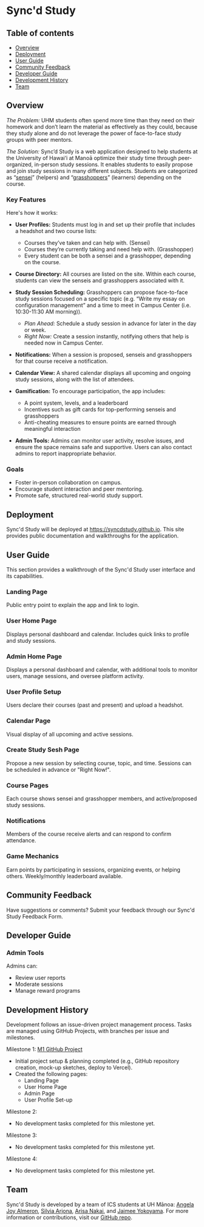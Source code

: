 # Sync'd Study

## Table of contents
* [Overview](#overview)
* [Deployment](#deployment)
* [User Guide](#user-guide)
* [Community Feedback](#community-feedback)
* [Developer Guide](#developer-guide)
* [Development History](#development-history)
* [Team](#team)

## Overview
*The Problem:* UHM students often spend more time than they need on their homework and don’t learn the material as effectively as they could, because they study alone and do not leverage the power of face-to-face study groups with peer mentors.

*The Solution:* Sync’d Study is a web application designed to help students at the University of Hawai‘i at Manoā optimize their study time through peer-organized, in-person study sessions. It enables students to easily propose and join study sessions in many different subjects. Students are categorized as “<ins>sensei</ins>” (helpers) and “<ins>grasshoppers</ins>” (learners) depending on the course.

### Key Features

Here's how it works: 

- **User Profiles:** Students must log in and set up their profile that includes a headshot and two course lists:
    - Courses they’ve taken and can help with. (Sensei)
    - Courses they’re currently taking and need help with. (Grasshopper)
    - Every student can be both a sensei and a grasshopper, depending on the course.

- **Course Directory:** All courses are listed on the site. Within each course, students can view the senseis and grasshoppers associated with it. 

- **Study Session Scheduling:** Grasshoppers can propose face-to-face study sessions focused on a specific topic (e.g. “Write my essay on configuration management” and a time to meet in Campus Center (i.e. 10:30-11:30 AM morning)).
    - *Plan Ahead:* Schedule a study session in advance for later in the day or week.
    - *Right Now:* Create a session instantly, notifying others that help is needed now in Campus Center.

- **Notifications:** When a session is proposed, senseis and grasshoppers for that course receive a notification.

- **Calendar View:** A shared calendar displays all upcoming and ongoing study sessions, along with the list of attendees.

- **Gamification:** To encourage participation, the app includes:
    - A point system, levels, and a leaderboard
    - Incentives such as gift cards for top-performing senseis and grasshoppers
    - Anti-cheating measures to ensure points are earned through meaningful interaction

- **Admin Tools:** Admins can monitor user activity, resolve issues, and ensure the space remains safe and supportive. Users can also contact admins to report inappropriate behavior.

### Goals

- Foster in-person collaboration on campus.
- Encourage student interaction and peer mentoring.
- Promote safe, structured real-world study support.

## Deployment

Sync'd Study will be deployed at https://syncdstudy.github.io. This site provides public documentation and walkthroughs for the application.

## User Guide

This section provides a walkthrough of the Sync'd Study user interface and its capabilities.

### Landing Page

Public entry point to explain the app and link to login.

### User Home Page

Displays personal dashboard and calendar. Includes quick links to profile and study sessions.

### Admin Home Page

Displays a personal dashboard and calendar, with additional tools to monitor users, manage sessions, and oversee platform activity.

### User Profile Setup

Users declare their courses (past and present) and upload a headshot.

### Calendar Page

Visual display of all upcoming and active sessions.

### Create Study Sesh Page

Propose a new session by selecting course, topic, and time. Sessions can be scheduled in advance or "Right Now!".

### Course Pages

Each course shows sensei and grasshopper members, and active/proposed study sessions.

### Notifications

Members of the course receive alerts and can respond to confirm attendance.

### Game Mechanics

Earn points by participating in sessions, organizing events, or helping others. Weekly/monthly leaderboard available.

## Community Feedback

Have suggestions or comments? Submit your feedback through our Sync'd Study Feedback Form.

## Developer Guide

### Admin Tools

Admins can:
- Review user reports
- Moderate sessions
- Manage reward programs

## Development History

Development follows an issue-driven project management process. Tasks are managed using GitHub Projects, with branches per issue and milestones.

Milestone 1: [M1 GitHub Project](https://github.com/orgs/syncdstudy/projects/1)

- Initial project setup & planning completed (e.g., GitHub repository creation, mock-up sketches, deploy to Vercel).
- Created the following pages:
    - Landing Page
    - User Home Page
    - Admin Page
    - User Profile Set-up

Milestone 2: 

- No development tasks completed for this milestone yet.

Milestone 3: 

- No development tasks completed for this milestone yet.

Milestone 4: 

- No development tasks completed for this milestone yet.


## Team

Sync'd Study is developed by a team of ICS students at UH Mānoa: [Angela Joy Almeron](https://angelaalmeron.github.io/), [Silvia Arjona](https://silviaarjonag.github.io/), [Arisa Nakai](https://arisa-1208.github.io/), and [Jaimee Yokoyama](https://jamiee-tech.github.io/). For more information or contributions, visit our [GitHub repo](https://github.com/syncdstudy/syncdstudy.github.io).
